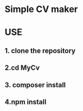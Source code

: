 # Simple CV maker

# USE

## 1. clone the repository

## 2.cd MyCv

## 3. composer install

## 4.npm install